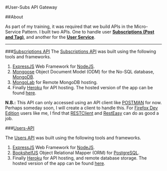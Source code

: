 #User-Subs API Gateway

##About

As part of my training, it was required that we build APIs in the Micro-Service Pattern.
I built two APIs. One to handle user **[Subscriptions (Post and Tag)](#anchor1)**, and another for the **[User Service](#anchor2)**.

---

###[Subscriptions API](id:anchor1)
The [Subscriptions API](https://github.com/andela-tsokari/subscriptions-api) was built using the following tools and frameworks.

1. [ExpressJS](http://expressjs.com) Web Framework for [NodeJS](http://nodejs.org).
2. [Mongoose](http://mongoosejs.com) Object Document Model (ODM) for the No-SQL database, [MongoDB](http://mongodb.com).
3. [MongoLab](http://mongolab.com) for Remote MongoDB hosting.
4. Finally [Heroku](http://heroku.com) for API hosting. The hosted version of the app can be found [here](https://subscriptions-api.herokuapp.com).

**N.B.:** This API can only accessed using an API client like [POSTMAN](https://chrome.google.com/webstore/detail/postman-rest-client-packa/fhbjgbiflinjbdggehcddcbncdddomop) for now. Perhaps someday soon, I will create a client to handle this. For [Firefox Dev Edition](https://www.mozilla.org/en-US/firefox/developer/) users like me, I find that [RESTClient](https://addons.mozilla.org/en-us/firefox/addon/restclient/) and [RestEasy](https://addons.mozilla.org/en-uS/firefox/addon/rest-easy/) can do as good a job.


###[Users-API](id:anchor2)

The [Users API](https://github.com/andela-tsokari/users-api) was built using the following tools and frameworks.

1. [ExpressJS](http://expressjs.com) Web Framework for [NodeJS](http://nodejs.org).
2. [BookshelfJS](http://bookshelfjs.org) Object Relational Mapper (ORM) for [PostgreSQL](http://postgresql.org).
2. Finally [Heroku](http://heroku.com) for API hosting, and remote database storage. The hosted version of the app can be found [here](https://tams-users-api.herokuapp.com).


